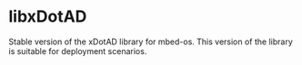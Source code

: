 # libxDotAD
Stable version of the xDotAD library for mbed-os. This version of the library is suitable for deployment scenarios.

